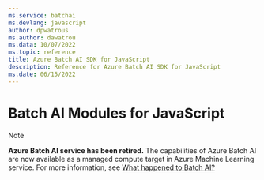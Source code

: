 ```yaml
---
ms.service: batchai
ms.devlang: javascript
author: dpwatrous
ms.author: dawatrou
ms.data: 10/07/2022
ms.topic: reference
title: Azure Batch AI SDK for JavaScript
description: Reference for Azure Batch AI SDK for JavaScript
ms.date: 06/15/2022
---
```

# Batch AI Modules for JavaScript

>[!NOTE]
>**Azure Batch AI service has been retired.** The capabilities of Azure Batch AI are now available as a managed compute target in Azure Machine Learning service. For more information, see [What happened to Batch AI?](https://aka.ms/batchai-retirement)